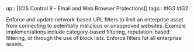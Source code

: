 up:: [[CIS Control 9 - Email and Web Browser Protections]]
tags:: #IG3 #IG2

Enforce and update network-based URL filters to limit an enterprise asset from connecting to potentially malicious or unapproved websites. Example implementations include category-based filtering, reputation-based filtering, or through the use of block lists. Enforce filters for all enterprise assets.